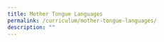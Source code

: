 ```yaml
---
title: Mother Tongue Languages
permalink: /curriculum/mother-tongue-languages/
description: ""
---
```

